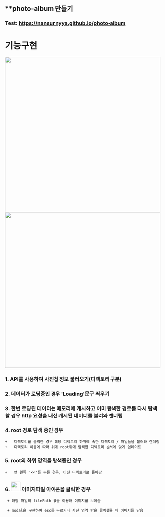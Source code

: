 **photo-album 만들기
------------

### Test: https://nansunnyya.github.io/photo-album

# 기능구현

<img src="https://user-images.githubusercontent.com/76245273/111911207-e3be4080-8aa7-11eb-9056-4921249516e0.png" width="500"> 




<img src="https://user-images.githubusercontent.com/76245273/111914063-e757c480-8ab3-11eb-9888-c976277a559f.png" width="500"> 



### 1. API를 사용하여 사진첩 정보 불러오기(디렉토리 구분)    
### 2. 데이터가 로딩중인 경우 'Loading'문구 띄우기                          


### 3. 한번 로딩된 데이터는 메모리에 캐시하고 이미 탐색한 경로를 다시 탐색할 경우 http 요청을 대신 캐시된 데이터를 불러와 렌더링


### 4. root 경로 탐색 중인 경우

    +	디렉토리를 클릭한 경우 해당 디렉토리 하위에 속한 디렉토리 / 파일들을 불러와 렌더링
    +	디렉토리 이동에 따라 위에 root뒤에 탐색한 디렉토리 순서에 맞게 업데이트


### 5. root의 하위 영역을 탐색중인 경우

    +	맨 왼쪽 '<<'를 누른 경우, 이전 디렉토리로 돌아감
    
### 6. <img src="https://user-images.githubusercontent.com/76245273/111914112-14a47280-8ab4-11eb-9f81-4024c94a21f4.png" width="30"> 이미지파일 아이콘을 클릭한 경우
     
     + 해당 파일의 filePath 값을 이용해 이미지를 보여줌
     
     + modal을 구현하여 esc를 누르거나 사진 영역 밖을 클릭했을 때 이미지를 닫음

